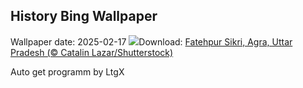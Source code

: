 ## History Bing Wallpaper
Wallpaper date: 2025-02-17
![](https://www.bing.com/th?id=OHR.SikriComplex_EN-IN1366254962_UHD.jpg&w=1000)Download: [Fatehpur Sikri, Agra, Uttar Pradesh (© Catalin Lazar/Shutterstock)](https://www.bing.com/th?id=OHR.SikriComplex_EN-IN1366254962_UHD.jpg)

Auto get programm by LtgX

